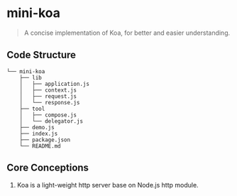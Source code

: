 # mini-koa

> A concise implementation of Koa, for better and easier understanding.

## Code Structure

```
└── mini-koa
    ├── lib
    │   ├── application.js
    │   ├── context.js
    │   ├── request.js
    │   └── response.js
    ├── tool
    │   ├── compose.js
    │   └── delegator.js
    ├── demo.js
    ├── index.js
    ├── package.json
    └── README.md
```

## Core Conceptions

1. Koa is a light-weight http server base on Node.js http module.